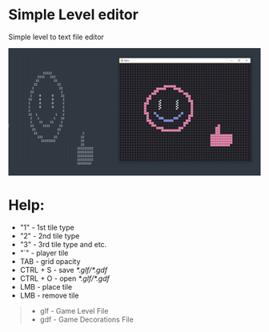 # Simple Level editor

Simple level to text file editor

![](preview.png)


# Help:
+ "1" - 1st tile type
+ "2" - 2nd tile type
+ "3" - 3rd tile type and etc.
+ "\`" - player tile
+ TAB - grid opacity
+ CTRL + S - save *\*.glf/\*.gdf*
+ CTRL + O - open *\*.glf/\*.gdf*
+ LMB - place tile
+ LMB - remove tile
> + glf - Game Level File
> + gdf - Game Decorations File
